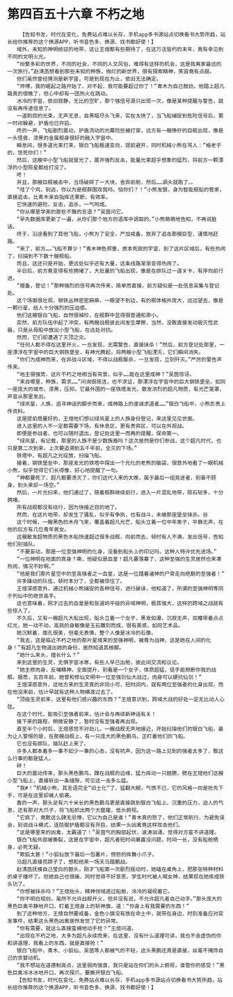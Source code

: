 # 第四百五十六章 不朽之地
        【告知书友，时代在变化，免费站点难以长存，手机app多书源站点切换看书大势所趋，站长给你推荐的这个换源APP，听书音色多、换源、找书都好使！】
       域外，未知的神明统驭的地带，这让王煊都有些期待了，在这万法皆朽的末年，竟有幸见到不同的文明火光。
       “纷繁多彩的世界，不同的社会，不同的人文风俗，难得有这样的机会，这是我离家最远的一次旅行。”赵清菡想看到那些未知的种族，绚烂的新世界，很有探索精神，笑容竟有点甜。
       他们虽然曾经猜测是新宇宙，可是到现在为止，依旧无法确定。
       “师傅，我的崛起之路开始了，对不起，我可能要超过你了！”青木为自己鼓劲，他踏上超凡路真的很晚了，但心中却有一团热火在跳动。
       冰冷的宇宙，依旧寂静，无比的空旷，那个强信号源只出现一次，像是某种提醒与警告，就没有再传递信息了。
       一道刺目的光束，无声无息，自黑暗尽头飞来，实在太快了，当飞船捕捉到危险信号后，第一时间躲避，护盾也已开启。
       咚的一声，飞船剧烈震动，护盾流动的光幕险些被打穿，远方有一艘狰狞的巨舰出现，像是一头怪兽，漆黑的金属舰身很好的融入宇宙中。
       瞬息间，很多道光束打来，银白飞船极速变向，提前避开，同时机械小熊在骂人：“格老子的，恁死你们！”
       然后，这艘中小型飞船就冒光了，展开强烈反击，能量光束超乎想象的猛烈，将前方一颗漂浮的小型陨星都给打没了。
       咚！
       并且，那艘巨舰被击中，当场破碎了一大块，舍弃前舱，然后……调头就跑了。。
       “哇了个鸡，别逃，你以为是舰群围攻我吗，怕你们？！”小熊发狠，身为智能舰船的管家，直接追击，比青木亲自指挥还果断，有效率。
       它快速的避险，反击，追杀，一气呵成。
       “你从哪里学来的那些不雅的言语？”吴茵问它。
       “早先数据库更新了一遍，从你们那个地方的语库中调取的。”小熊萌萌地告知，不再说脏话。
       终于，沿途看到了其他飞船，小熊为了安全，严加戒备，放弃了追击那艘巨型，谨慎地赶路。
       “来了，前方……飞船不算少！”青木神色郑重，原本死寂的宇宙，到了这片区域后，有些热闹了，扫描到不下数十艘舰船。
       而且，这还只是开始，更远处似乎还有大量，这条线路渐渐变得热闹了。
       半日后，前方竟变得有些拥堵了，大批量的飞船出现，像是在排队过一道关卡，有序向前行进。
       “报备，登记！”那种强烈的信号再次传来，简单而直接，前方疑似是一处信息采集与登记处。
       这个场面很壮观，钢铁丛林密密麻麻，一眼望不到边，有的舰体格外庞大，远远望去，像是一颗行星，给人十分强烈的压迫感。
       他们这艘银白飞船，自然很袖珍，在舰群中显得很普通和渺小。
       突然，前方队伍中起了冲突，有两艘战舰彼此间发生摩擦，当然，没敢直接发动毁灭性武器，只是从母船中放出小型飞船，在远处对抗。
       然而，它们却遭遇了灭顶之灾。
       “任何人都不得在这里开火，一旦发现，无需警告，直接抹杀！”然后，前方登记处那里，一座漂浮在宇宙中的巨大钢铁堡垒，有神光腾起，将两艘小型飞船湮灭，它们瞬间消失。
       “你们为成神而来，在非战斗区域，不得以战舰厮杀，一旦发现，立刻歼灭。”严厉的警告声传来。
       “地主很强势，这片不朽之地相当有背景，似乎……能在这里成神？”吴茵惊讶。
       “来自哪里，种族，需求……”问询很简洁，也不求证，那漂浮在宇宙中的巨大钢铁堡垒，如同一座庞大的城市，漆黑，压抑，它最外围的一座铁塔发光，散发浓烈的超凡物质，有光芒笼罩，声音从那里发出。
       “绿岚星，人族，追寻神话的脚步而来，成神路上的虔诚求道者……”银白飞船中，小熊负责上传资料。
       这是提前商量好的，王煊他们想以绿岚星上的人族身份登记，来这里见见世面。
       进入这里的人不一定都需要下场，有休息区，更有贵宾区，可以在外观战。
       即便是参战者，也可以随时退出，登记处这里一而再的提醒，保命第一。
       “绿岚星，有记载，那里的人族不是少数族裔吗？这次居然是你们参战，这个超凡时代，也只是第二次到来，上次要追溯到五千年前，全灭的下场。”
       铁塔中，有超凡之光绽放，扫描飞船。
       接着，钢铁堡垒中，那座发光的铁塔中探出一个光化的老熊的脑袋，很意外地看了一眼机械小熊，似乎觉得它们长得像，好心地提醒了一句。
       “神都要死了，超凡都要溃灭了，你们这代人来的太晚，属于最后一组竞逐者，别奋不顾身，到头来却一场空。”
       然后，一片光扫来，他们通过了，随着舰群继续前行，进入一片混乱地带，陨石较多，十分拥堵。
       所有战舰都没有绕行，因为快接近目的地了。
       然而，在这片地带，却发生了骚乱，似乎有争执，也有战斗，未被那座堡垒抹杀。谷
       这个时候，一艘黑色的木舟飞来，覆盖着超凡光芒，船头立着一位中年男子，平静无声，在他的后方有几位青年男女。
       这艘散发超物质的黑色木船快速超过很多战舰，向前而去，顿时有人不满，发出信号，告知他们别插队。
       “不要妄动，那是一位至强神明的化身，没看到船头上的印记吗，这种人特许优先进场。”
       “一位神明在地面的真身？嘶，他疑似是血皇！超凡要落幕了，这种至强的生灵居然也来凑热闹，情况不妙啊。”
       “他是我们那片星空中的至高强者之一血皇，这是一位踏着诸神的尸骨走向绝巅的至强者！”
       许多躁动的队伍，顿时本分了，全都被惊住了。
       王煊深感意外，通过机械小熊捕捉的各种信号，进行破译，他知道了，所谓的至强神明等同于列仙中的绝世高手。
       这也意味着，刚才过去的血皇是和张道岭平级的异域神明，极其强大，这样的跨域之战就有些惊人了。
       不久后，又有一艘超凡大船出现，船头立着一个女子，黑发如瀑，沉寂无声，双瞳带着点点红光，她一动不动，高挑的身躯像是玉石雕刻而成，很有美感，如同艺术品。
       她沉默着，面孔很美，但毫无表情，整个人像是冰冷的石像。
       “我去，这是临近不朽之地的那片星域来的至强神明，被尊为战神，这是她在人间的化身！”有超凡生物道出她的身份，居然知道其根脚。
       “她什么来头，擅长什么？”
       来到这里的生灵，无惧宇宙冰寒，有些人早已出舱，彼此间交流和议论。
       “她主修肉身，反哺精神，全面提升，别看是一个女子，体质超猛，徒手能掰断你我的战舰。据悉，五百年前，她曾和修仙文明中一位至强剑仙大战过，肉身可以硬抗仙剑！”
       王煊深感意外，这地方来的生灵真的非同小可，短时间内，就有两位至强者的化身出现，而在他没来前，估计早就有这种人物横渡过去了。
       “顶级生灵前来，这里有他们感兴趣的东西？”王煊意识到，跨域大战的好处一定无比动人心弦。
       在这个时代，能吸引至强者前来，估计会与再续新神话有关！
       接下来的路程，稍微安静了，暂时没有至强者再出现。
       直至半个小时后，王煊感觉不对劲儿，一艘战舰无声地接近，开始扫描他们的银白飞船，最为让人警惕的是，在那艘战舰上，有一只庞大的黑色鹏鸟，正盯着他们的飞船。
       它也没有排队，插队赶上来了。
       许多人都本着多一事不如少一事的心态，没有吭声，因为这一路上见到的强者太多了，敢这么行事的都是猛人。
       砰！
       巨大的震动传来，那头黑色鹏鸟，蹲在战舰的边缘，猛力挥动一只翅膀，劈在王煊他们这艘小型飞船上，直接斩出一条缝隙，可见这一击多么猛。
       “我#！”机械小熊，其言语完全“旧土化”了，猛翻大眼，气愤不已，它的风格一向是抢先下手，可是在这里却被人偷袭。
       轰的一声，那头足有六十米长的黑色鹏鸟更是直接跳到银白飞船上，沉重的压力，迫人的气息，还有那对大爪子，将飞船抓出两个大窟窿，低头俯视。
       “它疯了，竟敢这么肆无忌惮，它以为自己是谁！”青木真的怒了，他们正常航行，为避免误会，别说战斗模式，连防御护盾都没有开启，结果一头凶禽竟这样攻击他们。
       “这是哪里来的凶禽，太霸道了！”吴茵气的胸部起伏，波涛汹涌，觉得对方蛮不讲道理。
       银白飞船外部被撕裂，这是在宇宙中，超凡者短时间暴露没问题，时间一长，没有船舱栖身，必死无疑。
       “欺狐太甚！”小狐仙放下最后一包薯片，愤怒的挥舞小爪子。
       马超凡直接亮蹄子了，想和他来一场天马踏鹏战。
       赵清菡抚摸自己莹白的额头，刚才飞船第一次剧烈摇动时，她磕在桌角上，把那张特种材料的桌子撞坏了。但她自己也很痛，同时觉得不好意思，学生时代被人喊女神，结果现在她练成铁头功了。
       “你想被抹杀吗？”王煊抬头，精神领域透过船舱，冷冷的凝视着它。
       “你不明白规则，虽然不允许战舰开火，但并没有说，不允许超凡者自己动手。”那头庞大的黑色巨禽平静地开口，盯着王煊身上的斩神旗，道：“你身上有我需要的东西！”
       到了这种地方，王煊自然要戒备，金色小旗没有放在命土中，就带在身边，时刻准备应对突发事件，结果这头黑色凶禽居然发觉了它的异常。
       “你有需要，就这么直接蛮横地动手抢？”王煊问道。
       “出现在不朽之地，大多为超凡永续而来，在这里，没有什么道理可讲，我也不会虚伪的你和讲道理，我看上的东西，就是直接抢！”
       银白飞船中，青木、小狐仙、吴茵等人都被气的不轻，这头黑鹏还真是直接，丝毫不掩饰自己的贪婪动机。
       “我不想站在道德制高点，这里弱肉强食，我只是站在你们的头上俯视，谁管你的感受！”黑色巨禽冷冰冰地开口，再次探爪，要撕开银白飞船。
       【告知书友，时代在变化，免费站点难以长存，手机app多书源站点切换看书大势所趋，站长给你推荐的这个换源APP，听书音色多、换源、找书都好使！】